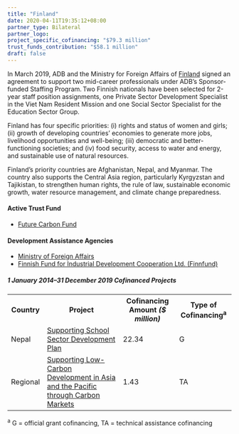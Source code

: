 ```yaml
---
title: "Finland"
date: 2020-04-11T19:35:12+08:00
partner_type: Bilateral
partner_logo:
project_specific_cofinancing: "$79.3 million"
trust_funds_contribution: "$58.1 million"
draft: false
---
```

In March 2019, ADB and the Ministry for Foreign Affairs of [Finland](https://www.adb.org/publications/finland-fact-sheet) signed an agreement to support two mid-career professionals under ADB’s Sponsor-funded Staffing Program. Two Finnish nationals have been selected for 2-year staff position assignments, one Private Sector Development Specialist in the Viet Nam Resident Mission and one Social Sector Specialist for the Education Sector Group.  

Finland has four specific priorities: (i) rights and status of women and girls; (ii) growth of developing countries’ economies to generate more jobs, livelihood opportunities and well-being; (iii) democratic and better-functioning societies; and (iv) food security, access to water and energy, and sustainable use of natural resources. 

Finland’s priority countries are Afghanistan, Nepal, and Myanmar. The country also supports the Central Asia region, particularly Kyrgyzstan and Tajikistan, to strengthen human rights, the rule of law, sustainable economic growth, water resource management, and climate change preparedness.

#### Active Trust Fund 

* [Future Carbon Fund](./modalities/trust-funds/multi-partner-trust-funds/#fcf) 

#### Development Assistance Agencies 

* [Ministry of Foreign Affairs](https://um.fi/frontpage) 
* [Finnish Fund for Industrial Development Cooperation Ltd. (Finnfund)](https://www.finnfund.fi/en/finnfund/) 

<split>

##### _1 January 2014–31 December 2019_ Cofinanced Projects

<table class="table dr-partner-table">

<tr>
<th>Country</th>
<th>Project</th>
<th>Cofinancing Amount <em>($ million)</em></th>
<th>Type of Cofinancing<sup>a</sup></th>
</tr>
<tr>
<td>Nepal</td>
<td><a
href="https://www.adb.org/projects/49424-001/main" target="_blank">Supporting School Sector Development Plan</a></td>
<td>22.34 </td>
<td>G</td>
</tr>
<tr>
<td>Regional</td>
<td><a
href="https://www.adb.org/projects/49270-001/main" target="_blank">Supporting Low-Carbon Development in Asia and the Pacific through Carbon Markets</a></td>
<td>1.43 </td>
<td>TA</td>
</tr>

</table>

<p class="dr-footnote"><sup>a</sup> G = official grant cofinancing, TA = technical assistance cofinancing</p>
